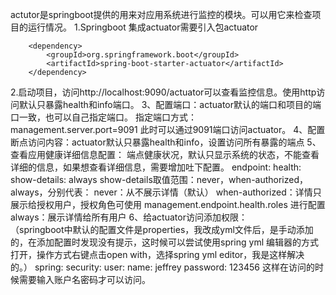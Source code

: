 actutor是springboot提供的用来对应用系统进行监控的模块。可以用它来检查项目的运行情况。
1.Springboot 集成actuator需要引入包actuator  
<!-- 引入Actuator监控依赖 -->
		<dependency>
			<groupId>org.springframework.boot</groupId>
			<artifactId>spring-boot-starter-actuator</artifactId>
		</dependency>
2.启动项目，访问http://localhost:9090/actuator可以查看监控信息。使用http访问默认只暴露health和info端口。	
3、配置端口：actuator默认的端口和项目的端口一致，也可以自己指定端口。  指定端口方式：
management.server.port=9091
此时可以通过9091端口访问actuator。
4、配置断点访问内容：actuator默认只暴露health和info，设置访问所有暴露的端点
5、查看应用健康详细信息配置： 端点健康状况，默认只显示系统的状态，不能查看详细的信息，如果想查看详细信息，需要增加吐下配置。
endpoint: 
    health:  
      show-details: always
show-details取值范围：never，when-authorized，always，分别代表：
never：从不展示详情（默认）
when-authorized：详情只展示给授权用户，授权角色可使用 management.endpoint.health.roles 进行配置
always：展示详情给所有用户
6、给actuator访问添加权限：  
（springboot中默认的配置文件是properties，我改成yml文件后，是手动添加的，在添加配置时发现没有提示，这时候可以尝试使用spring yml 编辑器的方式打开，操作方式右键点击open with，选择spring yml editor，我是这样解决的。）
spring:
  security:
    user:
      name: jeffrey
      password: 123456
这样在访问的时候需要输入账户名密码才可以访问。



